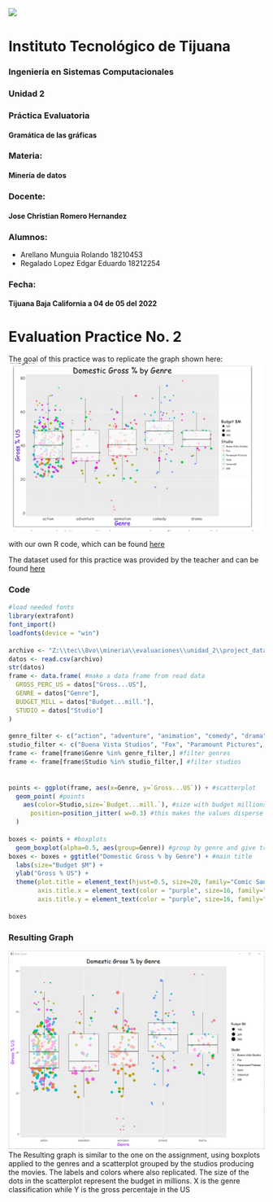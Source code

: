 ![](https://encrypted-tbn0.gstatic.com/images?q=tbn:ANd9GcQ4Dze8yYYzBPaBVPf7j9Mx9NkHZDDzKXzavCoUnkZuO0xqHG3__mjVJOearB9bEeY4sg&usqp=CAU)
# Instituto Tecnológico de Tijuana
### Ingeniería en Sistemas Computacionales
### Unidad 2
### Práctica Evaluatoria
#### Gramática de las gráficas
### Materia:
#### Minería de datos
### Docente:
#### Jose Christian Romero Hernandez
### Alumnos:
- Arellano Munguia Rolando 18210453
- Regalado Lopez Edgar Eduardo 18212254

### Fecha:
#### Tijuana Baja California a 04 de 05  del 2022 


# Evaluation Practice No. 2

The goal of this practice was to replicate the graph shown here:
![](https://github.com/rolandoarellano69/DataMining/blob/Unit2/Evaluation/Evaluation2/goal_graph.png)

with our own R code, which can be found [here](https://github.com/rolandoarellano69/DataMining/blob/Unit2/Evaluation/Evaluation2/practica_eval2.R)

The dataset used for this practice was provided by the teacher and can be found [here](https://github.com/rolandoarellano69/DataMining/blob/Unit2/Evaluation/Evaluation2/project_data.csv)

### Code

```r
#load needed fonts
library(extrafont) 
font_import()
loadfonts(device = "win")

archivo <- "Z:\\tec\\8vo\\mineria\\evaluaciones\\unidad_2\\project_data.csv" #read csv
datos <- read.csv(archivo)
str(datos) 
frame <- data.frame( #make a data frame from read data
  GROSS_PERC_US = datos["Gross...US"],
  GENRE = datos["Genre"],
  BUDGET_MILL = datos["Budget...mill."],
  STUDIO = datos["Studio"]
)

genre_filter <- c("action", "adventure", "animation", "comedy", "drama") 
studio_filter <- c("Buena Vista Studios", "Fox", "Paramount Pictures", "Sony", "Universal", "WB")
frame <- frame[frame$Genre %in% genre_filter,] #filter genres
frame <- frame[frame$Studio %in% studio_filter,] #filter studios


points <- ggplot(frame, aes(x=Genre, y=`Gross...US`)) + #scatterplot
  geom_point( #points
    aes(color=Studio,size=`Budget...mill.`), #size with budget millions and color groups by studio
      position=position_jitter( w=0.3) #this makes the values disperse sideways
  )

boxes <- points + #boxplots
  geom_boxplot(alpha=0.5, aes(group=Genre)) #group by genre and give transparency
boxes <- boxes + ggtitle("Domestic Gross % by Genre") + #main title
  labs(size="Budget $M") +
  ylab("Gross % US") +
  theme(plot.title = element_text(hjust=0.5, size=20, family="Comic Sans MS"), #center main title
        axis.title.x = element_text(color = "purple", size=16, family="Comic Sans MS"), #label themes
        axis.title.y = element_text(color = "purple", size=16, family="Comic Sans MS")) 

boxes

```

### Resulting Graph
![](https://github.com/rolandoarellano69/DataMining/blob/Unit2/Evaluation/Evaluation2/resultado_practica2.png)
The Resulting graph is similar to the one on the assignment, using boxplots applied to the genres and a scatterplot grouped by the studios producing the movies. The labels and colors where also replicated. The size of the dots in the scatterplot represent the budget in millions. X is the genre classification while Y is the gross percentaje in the US
